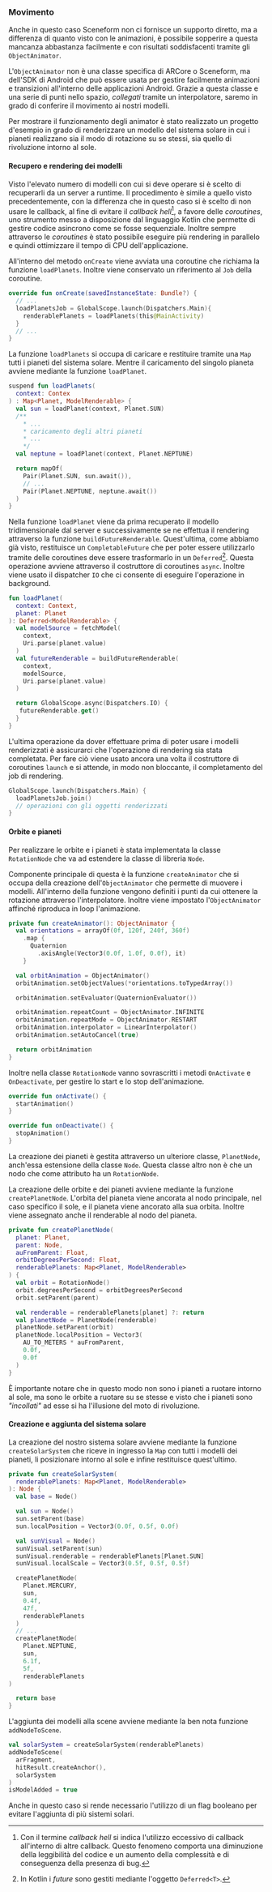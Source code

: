 ### Movimento

Anche in questo caso Sceneform non ci fornisce un supporto diretto, ma a differenza di quanto visto con le animazioni, è possibile sopperire a questa mancanza abbastanza facilmente e con risultati soddisfacenti tramite gli `ObjectAnimator`.

L'`ObjectAnimator` non è una classe specifica di ARCore o Sceneform, ma dell'SDK di Android che può essere usata per gestire facilmente animazioni e transizioni all'interno delle applicazioni Android.
Grazie a questa classe e una serie di punti nello spazio, *collegati* tramite un interpolatore, saremo in grado di conferire il movimento ai nostri modelli.

Per mostrare il funzionamento degli animator è stato realizzato un progetto d'esempio in grado di renderizzare un modello del sistema solare in cui i pianeti realizzano sia il modo di rotazione su se stessi, sia quello di rivoluzione intorno al sole.

#### Recupero e rendering dei modelli

Visto l'elevato numero di modelli con cui si deve operare si è scelto di recuperarli da un server a runtime.
Il procedimento è simile a quello visto precedentemente, con la differenza che in questo caso si è scelto di non usare le callback, al fine di evitare il *callback hell*[^callback-hell], a favore delle *coroutines*, uno strumento messo a disposizione dal linguaggio Kotlin che permette di gestire codice asincrono come se fosse sequenziale.
Inoltre sempre attraverso le *coroutines* è stato possibile eseguire più rendering in parallelo e quindi ottimizzare il tempo di CPU dell'applicazione.

All'interno del metodo `onCreate` viene avviata una coroutine che richiama la funzione `loadPlanets`.
Inoltre viene conservato un riferimento al `Job` della coroutine.

```kotlin
override fun onCreate(savedInstanceState: Bundle?) {
  // ...
  loadPlanetsJob = GlobalScope.launch(Dispatchers.Main){
    renderablePlanets = loadPlanets(this@MainActivity)
  }
  // ...
}
```
La funzione `loadPlanets` si occupa di caricare e restituire tramite una `Map` tutti i pianeti del sistema solare.
Mentre il caricamento del singolo pianeta avviene mediante la funzione `loadPlanet`.

```kotlin
suspend fun loadPlanets(
  context: Contex
) : Map<Planet, ModelRenderable> {
  val sun = loadPlanet(context, Planet.SUN)
  /** 
    * ...
    * caricamento degli altri pianeti
    * ...
    */
  val neptune = loadPlanet(context, Planet.NEPTUNE)

  return mapOf(
    Pair(Planet.SUN, sun.await()),
   	// ...
    Pair(Planet.NEPTUNE, neptune.await())
  )
}
```

Nella funzione `loadPlanet` viene da prima recuperato il modello tridimensionale dal server e successivamente se ne effettua il rendering attraverso la funzione `buildFutureRenderable`.
Quest'ultima, come abbiamo già visto, restituisce un `CompletableFuture` che per poter essere utilizzarlo tramite delle coroutines deve essere trasformarlo in un `Deferred`[^deferred].
Questa operazione avviene attraverso il costruttore di coroutines `async`.
Inoltre viene usato il dispatcher `IO` che ci consente di eseguire l'operazione in background.

```kotlin
fun loadPlanet(
  context: Context,
  planet: Planet
): Deferred<ModelRenderable> {
  val modelSource = fetchModel(
    context,
    Uri.parse(planet.value)
  )
  val futureRenderable = buildFutureRenderable(
    context,
    modelSource,
    Uri.parse(planet.value)
  )

  return GlobalScope.async(Dispatchers.IO) {
   futureRenderable.get()
  }
}
```

L'ultima operazione da dover effettuare prima di poter usare i modelli renderizzati è assicurarci che l'operazione di rendering sia stata completata.
Per fare ciò viene usato ancora una volta il costruttore di coroutines `launch` e si attende, in modo non bloccante, il completamento del job di rendering.

```kotlin
GlobalScope.launch(Dispatchers.Main) {
  loadPlanetsJob.join()
  // operazioni con gli oggetti renderizzati
}
```

#### Orbite e pianeti

Per realizzare le orbite e i pianeti è stata implementata la classe `RotationNode` che va ad estendere la classe di libreria `Node`.

Componente principale di questa è la funzione `createAnimator` che si occupa della creazione dell'`ObjectAnimator` che permette di muovere i modelli.
All'interno della funzione vengono definiti i punti da cui ottenere la rotazione attraverso l'interpolatore.
Inoltre viene impostato l'`ObjectAnimator` affinché riproduca in loop l'animazione.

```kotlin
private fun createAnimator(): ObjectAnimator {
  val orientations = arrayOf(0f, 120f, 240f, 360f)
    .map { 
      Quaternion
        .axisAngle(Vector3(0.0f, 1.0f, 0.0f), it)
    }

  val orbitAnimation = ObjectAnimator()
  orbitAnimation.setObjectValues(*orientations.toTypedArray())

  orbitAnimation.setEvaluator(QuaternionEvaluator())

  orbitAnimation.repeatCount = ObjectAnimator.INFINITE
  orbitAnimation.repeatMode = ObjectAnimator.RESTART
  orbitAnimation.interpolator = LinearInterpolator()
  orbitAnimation.setAutoCancel(true)

  return orbitAnimation
}
```

Inoltre nella classe `RotationNode` vanno sovrascritti i metodi `OnActivate` e `OnDeactivate`, per gestire lo start e lo stop dell'animazione.

```kotlin
override fun onActivate() {
  startAnimation()
}

override fun onDeactivate() {
  stopAnimation()
}
```

La creazione dei pianeti è gestita attraverso un ulteriore classe, `PlanetNode`, anch'essa estensione della classe `Node`.
Questa classe altro non è che un nodo che come attributo ha un `RotationNode`.

La creazione delle orbite e dei pianeti avviene mediante la funzione `createPlanetNode`.
L'orbita del pianeta viene ancorata al nodo principale, nel caso specifico il sole, e il pianeta viene ancorato alla sua orbita.
Inoltre viene assegnato anche il renderable al nodo del pianeta.

```kotlin
private fun createPlanetNode(
  planet: Planet,
  parent: Node,
  auFromParent: Float,
  orbitDegreesPerSecond: Float,
  renderablePlanets: Map<Planet, ModelRenderable>
) {
  val orbit = RotationNode()
  orbit.degreesPerSecond = orbitDegreesPerSecond
  orbit.setParent(parent)

  val renderable = renderablePlanets[planet] ?: return
  val planetNode = PlanetNode(renderable)
  planetNode.setParent(orbit)
  planetNode.localPosition = Vector3(
    AU_TO_METERS * auFromParent,
    0.0f,
    0.0f
  )
}
```

È importante notare che in questo modo non sono i pianeti a ruotare intorno al sole, ma sono le orbite a ruotare su se stesse e visto che i pianeti sono *"incollati"* ad esse si ha l'illusione del moto di rivoluzione.

#### Creazione e aggiunta del sistema solare

La creazione del nostro sistema solare avviene mediante la funzione `createSolarSystem` che riceve in ingresso la `Map` con tutti i modelli dei pianeti, li posizionare intorno al sole e infine restituisce quest'ultimo.

```kotlin
private fun createSolarSystem(
  renderablePlanets: Map<Planet, ModelRenderable>
): Node {
  val base = Node()

  val sun = Node()
  sun.setParent(base)
  sun.localPosition = Vector3(0.0f, 0.5f, 0.0f)

  val sunVisual = Node()
  sunVisual.setParent(sun)
  sunVisual.renderable = renderablePlanets[Planet.SUN]
  sunVisual.localScale = Vector3(0.5f, 0.5f, 0.5f)

  createPlanetNode(
    Planet.MERCURY,
    sun,
    0.4f,
    47f,
    renderablePlanets
  )
  // ...
  createPlanetNode(
    Planet.NEPTUNE,
    sun,
    6.1f,
    5f,
    renderablePlanets
)

  return base
}
```

L'aggiunta dei modelli alla scene avviene mediante la ben nota funzione `addNodeToScene`.

```kotlin
val solarSystem = createSolarSystem(renderablePlanets)
addNodeToScene(
  arFragment,
  hitResult.createAnchor(),
  solarSystem
)
isModelAdded = true
```

Anche in questo caso si rende necessario l'utilizzo di un flag booleano per evitare l'aggiunta di più sistemi solari.

[^callback-hell]: Con il termine *callback hell* si indica l'utilizzo eccessivo di callback all'interno di altre callback. Questo fenomeno comporta una diminuzione della leggibilità del codice e un aumento della complessità e di conseguenza della presenza di bug.

[^deferred]: In Kotlin i *future* sono gestiti mediante l'oggetto `Deferred<T>`.

